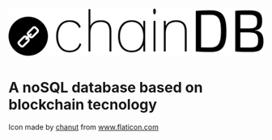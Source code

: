 # ![Logo](chainDB.svg "chainDB")
# A noSQL database based on blockchain tecnology

Icon made by [chanut](https://www.flaticon.com/authors/chanut "chanut") from www.flaticon.com 